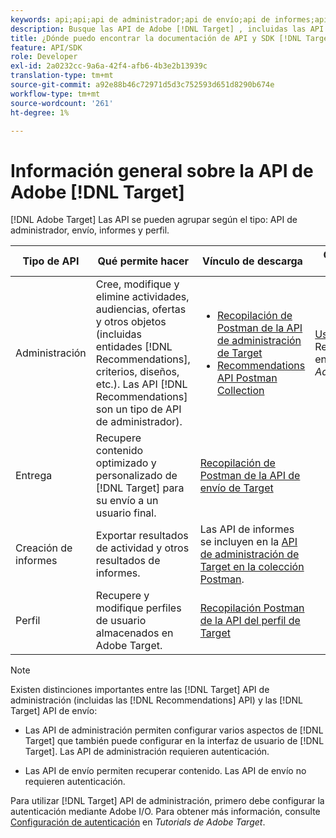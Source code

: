 ```yaml
---
keywords: api;api;api de administrador;api de envío;api de informes;api de perfil
description: Busque las API de Adobe [!DNL Target] , incluidas las API de administrador, envío, informes y perfil.
title: ¿Dónde puedo encontrar la documentación de API y SDK [!DNL Target] ?
feature: API/SDK
role: Developer
exl-id: 2a0232cc-9a6a-42f4-afb6-4b3e2b13939c
translation-type: tm+mt
source-git-commit: a92e88b46c72971d5d3c752593d651d8290b674e
workflow-type: tm+mt
source-wordcount: '261'
ht-degree: 1%

---
```


# Información general sobre la API de Adobe [!DNL Target]

[!DNL Adobe Target] Las API se pueden agrupar según el tipo: API de administrador, envío, informes y perfil.

| Tipo de API | Qué permite hacer | Vínculo de descarga | Otros vínculos útiles |
| --- | --- | --- |--- |
| Administración | Cree, modifique y elimine actividades, audiencias, ofertas y otros objetos (incluidas entidades [!DNL Recommendations], criterios, diseños, etc.). Las API [!DNL Recommendations] son un tipo de API de administrador). | <UL><li>[Recopilación de Postman de la API de administración de Target](https://developers.adobetarget.com/api/#admin-postman-collection)</li><li>[Recommendations API Postman Collection](https://developers.adobetarget.com/api/recommendations/#section/Postman)</li></ul> | [Usar la ](https://experienceleague.adobe.com/docs/target-learn/recommendations-api-tutorial/recs-api-overview.html) API de Recommendations en los Tutorials de  *Adobe Target* |
| Entrega | Recupere contenido optimizado y personalizado de [!DNL Target] para su envío a un usuario final. | [Recopilación de Postman de la API de envío de Target](https://developers.adobetarget.com/api/delivery-api/#section/Getting-Started/Postman-Collection) |  |
| Creación de informes | Exportar resultados de actividad y otros resultados de informes. | Las API de informes se incluyen en la [API de administración de Target en la colección Postman](https://developers.adobetarget.com/api/#admin-postman-collection). |  |
| Perfil | Recupere y modifique perfiles de usuario almacenados en Adobe Target. | [Recopilación Postman de la API del perfil de Target](https://developers.adobetarget.com/api/#profiles) |  |

>[!NOTE]
>
>Existen distinciones importantes entre las [!DNL Target] API de administración (incluidas las [!DNL Recommendations] API) y las [!DNL Target] API de envío:
>
>* Las API de administración permiten configurar varios aspectos de [!DNL Target] que también puede configurar en la interfaz de usuario de [!DNL Target]. Las API de administración requieren autenticación.
   >
   >
* Las API de envío permiten recuperar contenido. Las API de envío no requieren autenticación.
>
>
Para utilizar [!DNL Target] API de administración, primero debe configurar la autenticación mediante Adobe I/O. Para obtener más información, consulte [Configuración de autenticación](https://experienceleague.adobe.com/docs/target-learn/tutorials/apis/configure-io-target-integration.html) en *Tutorials de Adobe Target*.
